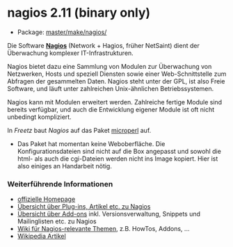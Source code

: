 # nagios 2.11 (binary only)
 - Package: [master/make/nagios/](https://github.com/Freetz-NG/freetz-ng/tree/master/make/nagios/)

Die Software **[Nagios](http://www.nagios.org/)**
(Network + Hagios, früher NetSaint) dient der Überwachung komplexer
IT-Infrastrukturen.

Nagios bietet dazu eine Sammlung von Modulen zur Überwachung von
Netzwerken, Hosts und speziell Diensten sowie einer Web-Schnittstelle
zum Abfragen der gesammelten Daten. Nagios steht unter der GPL, ist also
Freie Software, und läuft unter zahlreichen Unix-ähnlichen
Betriebssystemen.

Nagios kann mit Modulen erweitert werden. Zahlreiche fertige Module sind
bereits verfügbar, und auch die Entwicklung eigener Module ist oft nicht
unbedingt kompliziert.

In *Freetz* baut *Nagios* auf das Paket
[microperl](microperl.md) auf.

 * Das Paket hat
momentan keine Weboberfläche. Die Konfigurationsdateien sind nicht auf
die Box angepasst und sowohl die html- als auch die cgi-Dateien werden
nicht ins Image kopiert. Hier ist also einiges an Handarbeit nötig.

### Weiterführende Informationen

-   [offizielle Homepage](http://www.nagios.org/)
-   [Übersicht über Plug-ins, Artikel etc. zu
    Nagios](http://nagiosexchange.org/)
-   [Übersicht über
    Add-ons](http://www.nagiosforge.org/) inkl.
    Versionsverwaltung, Snippets und Mailinglisten etc. zu Nagios
-   [Wiki für Nagios-relevante
    Themen](http://nagioswiki.org/), z.B. HowTos, Addons, ...
-   [Wikipedia
    Artikel](http://de.wikipedia.org/wiki/Nagios)


